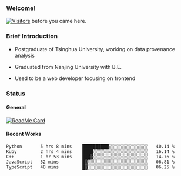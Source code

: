 ### Welcome!

[![Visitors](https://visitor-badge.laobi.icu/badge?page_id=HermitSun.HermitSun)]() before you came here.

### Brief Introduction

- Postgraduate of Tsinghua University, working on data provenance analysis

- Graduated from Nanjing University with B.E.

- Used to be a web developer focusing on frontend

### Status

#### General

[![ReadMe Card](https://github-readme-stats.hermitsun.vercel.app/api?username=HermitSun&count_private=true&show_icons=true)]()

#### Recent Works

<!--START_SECTION:waka-->
```text
Python       5 hrs 8 mins    ██████████░░░░░░░░░░░░░░░   40.14 % 
Ruby         2 hrs 4 mins    ████░░░░░░░░░░░░░░░░░░░░░   16.14 % 
C++          1 hr 53 mins    ███▓░░░░░░░░░░░░░░░░░░░░░   14.76 % 
JavaScript   52 mins         █▓░░░░░░░░░░░░░░░░░░░░░░░   06.81 % 
TypeScript   48 mins         █▓░░░░░░░░░░░░░░░░░░░░░░░   06.25 % 
```
<!--END_SECTION:waka-->
